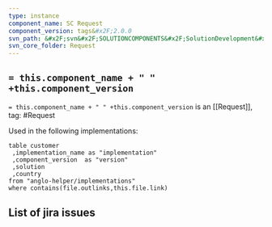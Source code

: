 ```yaml
---
type: instance
component_name: SC Request
component_version: tags&#x2F;2.0.0
svn_path: &#x2F;svn&#x2F;SOLUTIONCOMPONENTS&#x2F;SolutionDevelopment&#x2F;Request
svn_core_folder: Request
---
```


## `= this.component_name + " " +this.component_version`

`= this.component_name + " " +this.component_version` is an [[Request]],
tag: #Request

Used in the following implementations:
```dataview
table customer
 ,implementation_name as "implementation"
 ,component_version  as "version"
 ,solution
 ,country  
from "anglo-helper/implementations"
where contains(file.outlinks,this.file.link)
```


## List of jira issues
